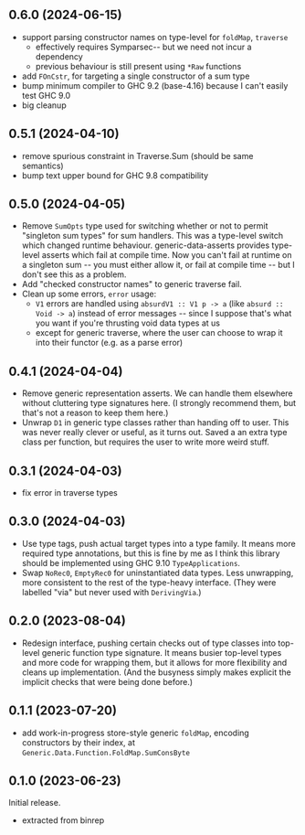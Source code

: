 ## 0.6.0 (2024-06-15)
* support parsing constructor names on type-level for `foldMap`, `traverse`
  * effectively requires Symparsec-- but we need not incur a dependency
  * previous behaviour is still present using `*Raw` functions
* add `FOnCstr`, for targeting a single constructor of a sum type
* bump minimum compiler to GHC 9.2 (base-4.16) because I can't easily test GHC
  9.0
* big cleanup

## 0.5.1 (2024-04-10)
* remove spurious constraint in Traverse.Sum (should be same semantics)
* bump text upper bound for GHC 9.8 compatibility

## 0.5.0 (2024-04-05)
* Remove `SumOpts` type used for switching whether or not to permit "singleton
  sum types" for sum handlers. This was a type-level switch which changed
  runtime behaviour. generic-data-asserts provides type-level asserts which fail
  at compile time. Now you can't fail at runtime on a singleton sum -- you must
  either allow it, or fail at compile time -- but I don't see this as a problem.
* Add "checked constructor names" to generic traverse fail.
* Clean up some errors, `error` usage:
  * `V1` errors are handled using `absurdV1 :: V1 p -> a` (like `absurd :: Void
    -> a`) instead of error messages -- since I suppose that's what you want if
    you're thrusting void data types at us
  * except for generic traverse, where the user can choose to wrap it into their
    functor (e.g. as a parse error)

## 0.4.1 (2024-04-04)
* Remove generic representation asserts. We can handle them elsewhere without
  cluttering type signatures here. (I strongly recommend them, but that's not a
  reason to keep them here.)
* Unwrap `D1` in generic type classes rather than handing off to user. This was
  never really clever or useful, as it turns out. Saved a an extra type class
  per function, but requires the user to write more weird stuff.

## 0.3.1 (2024-04-03)
* fix error in traverse types

## 0.3.0 (2024-04-03)
* Use type tags, push actual target types into a type family. It means more
  required type annotations, but this is fine by me as I think this library
  should be implemented using GHC 9.10 `TypeApplications`.
* Swap `NoRec0`, `EmptyRec0` for uninstantiated data types. Less unwrapping,
  more consistent to the rest of the type-heavy interface. (They were labelled
  "via" but never used with `DerivingVia`.)

## 0.2.0 (2023-08-04)
* Redesign interface, pushing certain checks out of type classes into top-level
  generic function type signature. It means busier top-level types and more code
  for wrapping them, but it allows for more flexibility and cleans up
  implementation. (And the busyness simply makes explicit the implicit checks
  that were being done before.)

## 0.1.1 (2023-07-20)
  * add work-in-progress store-style generic `foldMap`, encoding constructors by
    their index, at `Generic.Data.Function.FoldMap.SumConsByte`

## 0.1.0 (2023-06-23)
Initial release.

  * extracted from binrep
